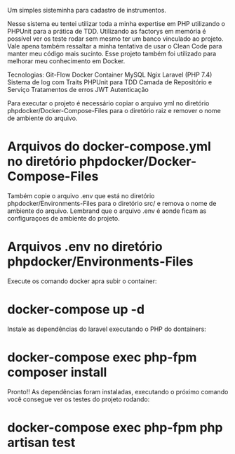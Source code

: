 Um simples sisteminha para cadastro de instrumentos.

Nesse sistema eu tentei utilizar toda a minha expertise em PHP utilizando o PHPUnit para a prática de TDD. Utilizando as factorys em memória é possível ver os teste rodar sem mesmo ter um banco vinculado ao projeto.
Vale apena também ressaltar a minha tentativa de usar o Clean Code para manter meu código mais sucinto.
Esse projeto também foi utilizado para melhorar meu conhecimento em Docker.

Tecnologias:
    Git-Flow
        Docker
            Container
                MySQL
                Ngix
                    Laravel (PHP 7.4)
                        Sistema de log com Traits
                        PHPUnit para TDD
                        Camada de Repositório e Serviço
                        Tratamentos de erros
                    JWT
                        Autenticação

Para executar o projeto é necessário copiar o arquivo yml no diretório phpdocker/Docker-Compose-Files para o diretório raiz e remover o nome de ambiente do arquivo.
# Arquivos do docker-compose.yml no diretório phpdocker/Docker-Compose-Files

Também copie o arquivo .env que está no diretório phpdocker/Environments-Files para o diretório src/ e remova o nome de ambiente do arquivo. Lembrand que o arquivo .env é aonde ficam as configuraçoes de ambiente do projeto.
# Arquivos .env no diretório phpdocker/Environments-Files

Execute os comando docker apra subir o container:
# docker-compose up -d

Instale as dependências do laravel executando o PHP do dontainers:
# docker-compose exec php-fpm composer install

Pronto!! As dependências foram instaladas, executando o próximo comando você consegue ver os testes do projeto rodando:

# docker-compose exec php-fpm php artisan test